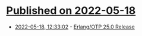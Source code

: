# [Published on 2022-05-18](index.md)

* [2022-05-18, 12:33:02](https://news.ycombinator.com/item?id=31421961) - [Erlang/OTP 25.0 Release](https://www.erlang.org/news/157)
